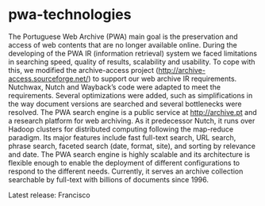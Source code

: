 # pwa-technologies

The Portuguese Web Archive (PWA) main goal is the preservation and access of web contents that are no longer available online. During the developing of the PWA IR (information retrieval) system we faced limitations in searching speed, quality of results, scalability and usability. To cope with this, we modified the archive-access project (http://archive-access.sourceforge.net/) to support our web archive IR requirements. Nutchwax, Nutch and Wayback’s code were adapted to meet the requirements. Several optimizations were added, such as simplifications in the way document versions are searched and several bottlenecks were resolved. The PWA search engine is a public service at http://archive.pt and a research platform for web archiving. As it predecessor Nutch, it runs over Hadoop clusters for distributed computing following the map-reduce paradigm. Its major features include fast full-text search, URL search, phrase search, faceted search (date, format, site), and sorting by relevance and date. The PWA search engine is highly scalable and its architecture is flexible enough to enable the deployment of different configurations to respond to the different needs. Currently, it serves an archive collection searchable by full-text with billions of documents since 1996.

Latest release: Francisco
